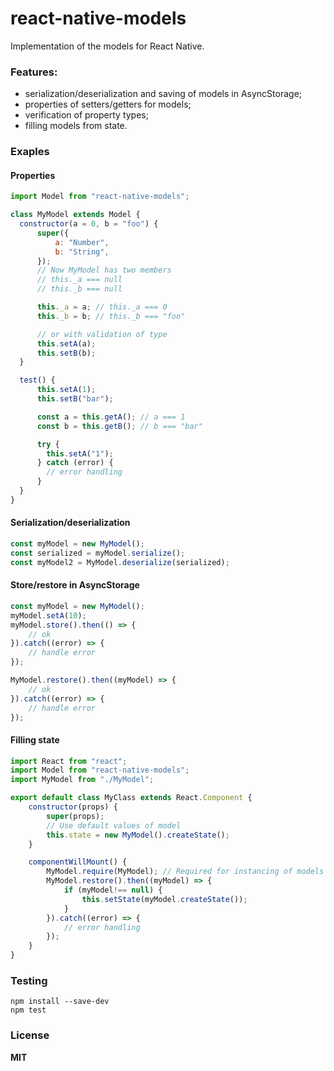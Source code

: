# react-native-models
Implementation of the models for React Native.

### Features:
- serialization/deserialization and saving of models in AsyncStorage;
- properties of setters/getters for models;
- verification of property types;
- filling models from state.

### Exaples

#### Properties
```javascript
import Model from "react-native-models";

class MyModel extends Model {
  constructor(a = 0, b = "foo") {
      super({
          a: "Number",
          b: "String",
      });
      // Now MyModel has two members
      // this._a === null
      // this._b === null

      this._a = a; // this._a === 0
      this._b = b; // this._b === "foo"

      // or with validation of type
      this.setA(a);
      this.setB(b);
  }

  test() {
      this.setA(1);
      this.setB("bar");

      const a = this.getA(); // a === 1
      const b = this.getB(); // b === "bar"

      try {
        this.setA("1");
      } catch (error) {
        // error handling
      }
  }
}
```

#### Serialization/deserialization
```javascript
const myModel = new MyModel();
const serialized = myModel.serialize();
const myModel2 = MyModel.deserialize(serialized);
```

#### Store/restore in AsyncStorage
```javascript
const myModel = new MyModel();
myModel.setA(10);
myModel.store().then(() => {
    // ok
}).catch((error) => {
    // handle error
});

MyModel.restore().then((myModel) => {
    // ok
}).catch((error) => {
    // handle error
});
```

#### Filling state

```javascript
import React from "react";
import Model from "react-native-models";
import MyModel from "./MyModel";

export default class MyClass extends React.Component {
    constructor(props) {
        super(props);
        // Use default values of model
        this.state = new MyModel().createState();
    }

    componentWillMount() {
        MyModel.require(MyModel); // Required for instancing of models objects.
        MyModel.restore().then((myModel) => {
            if (myModel!== null) {
                this.setState(myModel.createState());
            }
        }).catch((error) => {
            // error handling
        });
    }
}
```

### Testing
```
npm install --save-dev
npm test
```

### License
**MIT**
